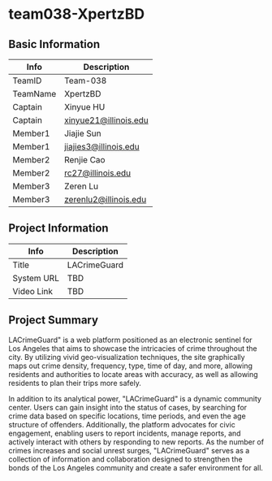 # team038-XpertzBD

## Basic Information

|   Info      |        Description     |
| ----------- | ---------------------- |
| TeamID      |        Team-038        |
| TeamName    |         XpertzBD       |
| Captain     |        Xinyue HU       |
| Captain     | xinyue21@illinois.edu  |
| Member1     |       Jiajie Sun       |
| Member1     |  jiajies3@illinois.edu |
| Member2     |       Renjie Cao       |
| Member2     |    rc27@illinois.edu   |
| Member3     |        Zeren Lu        |
| Member3     | zerenlu2@illinois.edu  |

## Project Information

|   Info      |        Description     |
| ----------- | ---------------------- |
|  Title      |      LACrimeGuard      |
| System URL  |           TBD          |
| Video Link  |           TBD          |

## Project Summary

LACrimeGuard" is a web platform positioned as an electronic sentinel for Los Angeles that aims to showcase the intricacies of crime throughout the city. By utilizing vivid geo-visualization techniques, the site graphically maps out crime density, frequency, type, time of day, and more, allowing residents and authorities to locate areas with accuracy, as well as allowing residents to plan their trips more safely. 

In addition to its analytical power, "LACrimeGuard" is a dynamic community center. Users can gain insight into the status of cases, by searching for crime data based on specific locations, time periods, and even the age structure of offenders. Additionally, the platform advocates for civic engagement, enabling users to report incidents, manage reports, and actively interact with others by responding to new reports. As the number of crimes increases and social unrest surges, "LACrimeGuard" serves as a collection of information and collaboration designed to strengthen the bonds of the Los Angeles community and create a safer environment for all.
